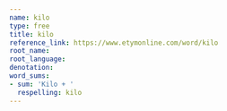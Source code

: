 ```yaml
---
name: kilo
type: free
title: kilo
reference_link: https://www.etymonline.com/word/kilo
root_name: 
root_language: 
denotation: 
word_sums:
- sum: 'Kilo + '
  respelling: kilo
---
```

